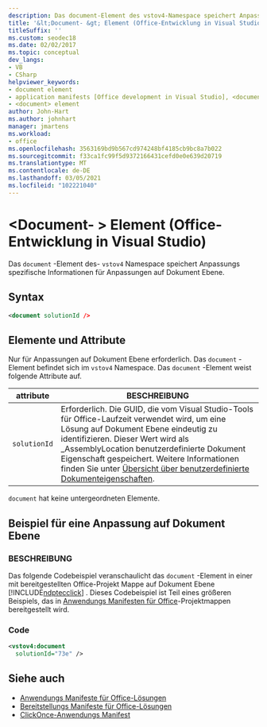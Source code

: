 ```yaml
---
description: Das document-Element des vstov4-Namespace speichert Anpassungs spezifische Informationen für Anpassungen auf Dokument Ebene.
title: '&lt;Document- &gt; Element (Office-Entwicklung in Visual Studio)'
titleSuffix: ''
ms.custom: seodec18
ms.date: 02/02/2017
ms.topic: conceptual
dev_langs:
- VB
- CSharp
helpviewer_keywords:
- document element
- application manifests [Office development in Visual Studio], <document> element
- <document> element
author: John-Hart
ms.author: johnhart
manager: jmartens
ms.workload:
- office
ms.openlocfilehash: 3563169bd9b567cd974248bf4185cb9bc8a7b022
ms.sourcegitcommit: f33ca1fc99f5d9372166431cefd0e0e639d20719
ms.translationtype: MT
ms.contentlocale: de-DE
ms.lasthandoff: 03/05/2021
ms.locfileid: "102221040"
---
```

# <a name="ltdocumentgt-element-office-development-in-visual-studio"></a>&lt;Document- &gt; Element (Office-Entwicklung in Visual Studio)
  Das `document` -Element des- `vstov4` Namespace speichert Anpassungs spezifische Informationen für Anpassungen auf Dokument Ebene.

## <a name="syntax"></a>Syntax

```xml
<document solutionId />
```

## <a name="elements-and-attributes"></a>Elemente und Attribute
 Nur für Anpassungen auf Dokument Ebene erforderlich. Das `document` -Element befindet sich im `vstov4` Namespace. Das `document` -Element weist folgende Attribute auf.

|attribute|BESCHREIBUNG|
|---------------|-----------------|
|`solutionId`|Erforderlich. Die GUID, die vom Visual Studio-Tools für Office-Laufzeit verwendet wird, um eine Lösung auf Dokument Ebene eindeutig zu identifizieren. Dieser Wert wird als _AssemblyLocation benutzerdefinierte Dokument Eigenschaft gespeichert. Weitere Informationen finden Sie unter [Übersicht über benutzerdefinierte Dokumenteigenschaften](../vsto/custom-document-properties-overview.md).|

 `document` hat keine untergeordneten Elemente.

## <a name="document-level-customization-example"></a>Beispiel für eine Anpassung auf Dokument Ebene

### <a name="description"></a>BESCHREIBUNG
 Das folgende Codebeispiel veranschaulicht das `document` -Element in einer mit bereitgestellten Office-Projekt Mappe auf Dokument Ebene [!INCLUDE[ndptecclick](../vsto/includes/ndptecclick-md.md)] . Dieses Codebeispiel ist Teil eines größeren Beispiels, das in [Anwendungs Manifesten für Office](../vsto/application-manifests-for-office-solutions.md)-Projektmappen bereitgestellt wird.

### <a name="code"></a>Code

```xml
<vstov4:document
  solutionId="73e" />
```

## <a name="see-also"></a>Siehe auch

- [Anwendungs Manifeste für Office-Lösungen](../vsto/application-manifests-for-office-solutions.md)
- [Bereitstellungs Manifeste für Office-Lösungen](../vsto/deployment-manifests-for-office-solutions.md)
- [ClickOnce-Anwendungs Manifest](../deployment/clickonce-application-manifest.md)
